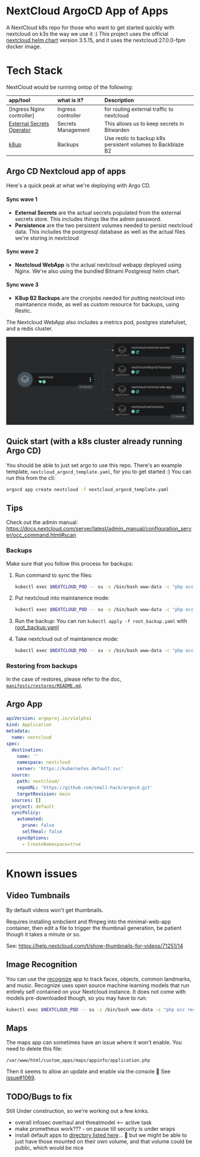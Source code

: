 # NextCloud ArgoCD App of Apps
A NextCloud k8s repo for those who want to get started quickly with nextcloud on k3s the way we use it :) This project uses the official [nextcloud helm chart](https://github.com/nextcloud/helm/tree/master/charts/nextcloud) version 3.5.15, and it uses the nextcloud:27.0.0-fpm docker image.

# Tech Stack

NextCloud would be running ontop of the following:

|       app/tool              |    what is it?       | Description                             |
|:----------------------------|:---------------------|:------------------------------------------------------------|
| [Ingress Nginx controller]  |  Ingress controller  | for routing external traffic to nextcloud                   |
| [External Secrets Operator] |  Secrets Management  | This allows us to keep secrets in Bitwarden                 |
| [k8up]                      |  Backups             | Use restic to backup k8s persistent volumes to Backblaze B2 |

## Argo CD Nextcloud app of apps

Here's a quick peak at what we're deploying with Argo CD.

#### Sync wave 1
- **External Secrets** are the actual secrets populated from the external secrets store. This includes things like the admin password.
- **Persistence** are the two persistent volumes needed to persist nextcloud data. This includes the postgresql database as well as the actual files we're storing in nextcloud

#### Sync wave 2
- **Nextcloud WebApp** is the actual nextcloud webapp deployed using Nginx. We're also using the bundled Bitnami Postgresql helm chart.

#### Sync wave 3
- **K8up B2 Backups** are the cronjobs needed for putting nextcloud into maintanence mode, as well as custom resource for backups, using Restic.

The Nextcloud WebApp also includes a metrics pod, postgres statefulset, and a redis cluster.

<img src='./screenshots/nextcloud_app.png' width='800'>


## Quick start (with a k8s cluster already running Argo CD)
You should be able to just set argo to use this repo. There's an example template, `nextcloud_argocd_template.yaml`, for you to get started :) You can run this from the cli:

```bash
argocd app create nextcloud -f nextcloud_argocd_template.yaml
```

## Tips
Check out the admin manual:
https://docs.nextcloud.com/server/latest/admin_manual/configuration_server/occ_command.html#scan

### Backups
Make sure that you follow this process for backups:

1. Run command to sync the files:
   ```bash
   kubectl exec $NEXTCLOUD_POD -- su -s /bin/bash www-data -c "php occ files:scan --all"
   ```

2. Put nextcloud into maintanence mode:
   ```bash
   kubectl exec $NEXTCLOUD_POD -- su -s /bin/bash www-data -c "php occ maintenance:mode --on"
   ```

3. Run the backup:
   You can run `kubectl apply -f root_backup.yaml` with [root_backup.yaml](./manifests/k8up_backups/root_backup.yaml)

4. Take nextcloud out of maintanence mode:
   ```bash
   kubectl exec $NEXTCLOUD_POD -- su -s /bin/bash www-data -c "php occ maintenance:mode --off"
   ```

### Restoring from backups
In the case of restores, please refer to the doc, [`manifests/restores/README.md`](./manifests/k8s_restores/README.md).

## Argo App

```yaml
apiVersion: argoproj.io/v1alpha1
kind: Application
metadata:
  name: nextcloud
spec:
  destination:
    name: ''
    namespace: nextcloud
    server: 'https://kubernetes.default.svc'
  source:
    path: nextcloud/
    repoURL: 'https://github.com/small-hack/argocd.git'
    targetRevision: main
  sources: []
  project: default
  syncPolicy:
    automated:
      prune: false
      selfHeal: false
    syncOptions:
      - CreateNamespace=true
```
---

# Known issues

## Video Tumbnails

By default videos won't get thumbnails. 

Requires installing smbclient and ffmpeg into the minimal-web-app container, then edit a file to trigger the thumbnail generation, be patient though it takes a minute or so.

See: https://help.nextcloud.com/t/show-thumbnails-for-videos/71251/14

## Image Recognition

You can use the [recognize](https://github.com/nextcloud/recognize) app to track faces, objects, common landmarks, and music. Recognize uses open source machine learning models that run entirely self contained on your Nextcloud instance. It does not come with models pre-downloaded though, so you may have to run:

```bash
kubectl exec $NEXTCLOUD_POD -- su -s /bin/bash www-data -c "php occ recognize:download-models"
```

## Maps

The maps app can sometimes have an issue where it won't enable. You need to delete this file:
```
/var/www/html/custom_apps/maps/appinfo/application.php
```
Then it seems to allow an update and enable via the console 🤷 See [issue#1069](https://github.com/nextcloud/maps/issues/1069).


## TODO/Bugs to fix
Still Under construction, so we're working out a few kinks.
- overall infosec overhaul and threatmodel <-- active task
- make prometheus work??? - on pause till security is under wraps
- install default apps to [directory listed here](https://github.com/nextcloud/docker/blob/8cfb0e50ef8a42ee366d1413df969ac801cac30c/24/fpm/config/apps.config.php)... :thinking: but we might be able to just have those mounted on their own volume, and that volume could be public, which would be nice

<!-- link references -->
[Debian]: https://www.debian.org/
[Kuberentes]: https://kubernetes.io/
[smol-k8s-lab]: https://github.com/small-hack/smol-k8s-lab
[External Secrets Operator]: https://external-secrets.io/v0.9.0/examples/bitwarden/
[k8up]: https://k8up.io
